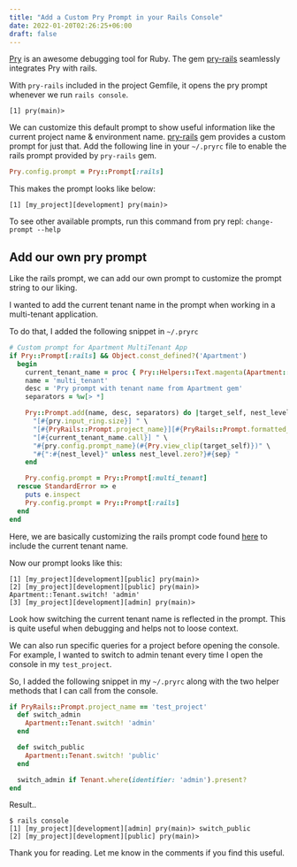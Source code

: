 ```yaml
---
title: "Add a Custom Pry Prompt in your Rails Console"
date: 2022-01-20T02:26:25+06:00
draft: false
---
```


[Pry](https://github.com/pry/pry) is an awesome debugging tool for Ruby. The gem [pry-rails](https://github.com/pry/pry-rails) seamlessly integrates Pry with rails.

With `pry-rails` included in the project Gemfile, it opens the pry prompt whenever we run `rails console`.

```
[1] pry(main)>
```

We can customize this default prompt to show useful information like the current project name & environment name. [pry-rails](https://github.com/pry/pry-rails) gem provides a custom prompt for just that. Add the following line in your `~/.pryrc` file to enable the rails prompt provided by `pry-rails` gem.

```ruby
Pry.config.prompt = Pry::Prompt[:rails]
```

This makes the prompt looks like below:

```
[1] [my_project][development] pry(main)>
```
To see other available prompts, run this command from pry repl: `change-prompt --help`

## Add our own pry prompt

Like the rails prompt, we can add our own prompt to customize the prompt string to our liking.

I wanted to add the current tenant name in the prompt when working in a multi-tenant application.

To do that, I added the following snippet in `~/.pryrc`

```ruby
# Custom prompt for Apartment MultiTenant App
if Pry::Prompt[:rails] && Object.const_defined?('Apartment')
  begin
    current_tenant_name = proc { Pry::Helpers::Text.magenta(Apartment::Tenant.current) }
    name = 'multi_tenant'
    desc = 'Pry prompt with tenant name from Apartment gem'
    separators = %w[> *]

    Pry::Prompt.add(name, desc, separators) do |target_self, nest_level, pry, sep|
      "[#{pry.input_ring.size}] " \
      "[#{PryRails::Prompt.project_name}][#{PryRails::Prompt.formatted_env}]" \
      "[#{current_tenant_name.call}] " \
      "#{pry.config.prompt_name}(#{Pry.view_clip(target_self)})" \
      "#{":#{nest_level}" unless nest_level.zero?}#{sep} "
    end

    Pry.config.prompt = Pry::Prompt[:multi_tenant]
  rescue StandardError => e
    puts e.inspect
    Pry.config.prompt = Pry::Prompt[:rails]
  end
end
```
Here, we are basically customizing the rails prompt code found [here](https://github.com/pry/pry-rails/blob/12a517e974a290485b25a54413e314e3a5e2d59d/lib/pry-rails/prompt.rb?_pjax=%23js-repo-pjax-container%2C%20div%5Bitemtype%3D%22http%3A%2F%2Fschema.org%2FSoftwareSourceCode%22%5D%20main%2C%20%5Bdata-pjax-container%5D#L28) to include the current tenant name.

Now our prompt looks like this:

```
[1] [my_project][development][public] pry(main)>
[2] [my_project][development][public] pry(main)> Apartment::Tenant.switch! 'admin'
[3] [my_project][development][admin] pry(main)>
```
Look how switching the current tenant name is reflected in the prompt. This is quite useful when debugging and helps not to loose context.

We can also run specific queries for a project before opening the console.
For example, I wanted to switch to admin tenant every time I open the console in my `test_project`.

So, I added the following snippet in my `~/.pryrc` along with the two helper methods that I can call from the console.

```ruby
if PryRails::Prompt.project_name == 'test_project'
  def switch_admin
    Apartment::Tenant.switch! 'admin'
  end

  def switch_public
    Apartment::Tenant.switch! 'public'
  end

  switch_admin if Tenant.where(identifier: 'admin').present?
end
```

Result..

```
$ rails console
[1] [my_project][development][admin] pry(main)> switch_public
[2] [my_project][development][public] pry(main)>
```

Thank you for reading. Let me know in the comments if you find this useful.
